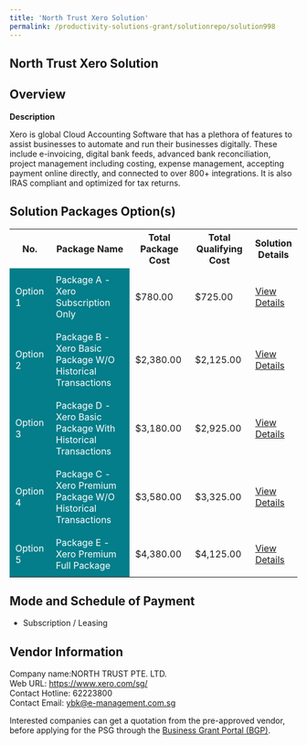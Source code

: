 ```yaml
---
title: 'North Trust Xero Solution'
permalink: /productivity-solutions-grant/solutionrepo/solution998
---
```


## North Trust Xero Solution

## Overview

**Description**

Xero is global Cloud Accounting Software that has a plethora of features to assist businesses to automate and run their businesses digitally. These include e-invoicing, digital bank feeds, advanced bank reconciliation, project management including costing, expense management, accepting payment online directly, and connected to over 800+ integrations. It is also IRAS compliant and optimized for tax returns.

## Solution Packages Option(s)

<table>
<tr>
<th><b>No.</b></th>
<th><b>Package Name</b></th>
<th><b>Total Package Cost</b></th>
<th><b>Total Qualifying Cost</b></th>
<th><b>Solution Details</b></th>
</tr>
<tr>
<td style='padding: 10px; background-color: #037E8A; color: #FFFFFF;'>Option 1</td>
<td style='padding: 10px; background-color: #037E8A; color: #FFFFFF;'>Package A - Xero Subscription Only</td>
<td style='padding: 10px;'>$780.00</td>
<td style='padding: 10px;'>$725.00</td>
<td style='padding: 10px;'><a href='/images/psg/North_Trust_Desensitised_Annex_3_Part_1.pdf' target='_blank'>View Details</a></td>
</tr>
<tr>
<td style='padding: 10px; background-color: #037E8A; color: #FFFFFF;'>Option 2</td>
<td style='padding: 10px; background-color: #037E8A; color: #FFFFFF;'>Package B - Xero Basic Package W/O Historical Transactions</td>
<td style='padding: 10px;'>$2,380.00</td>
<td style='padding: 10px;'>$2,125.00</td>
<td style='padding: 10px;'><a href='/images/psg/North_Trust_Desensitised_Annex_3_Part_2.pdf' target='_blank'>View Details</a></td>
</tr>
<tr>
<td style='padding: 10px; background-color: #037E8A; color: #FFFFFF;'>Option 3</td>
<td style='padding: 10px; background-color: #037E8A; color: #FFFFFF;'>Package D - Xero Basic Package With Historical Transactions</td>
<td style='padding: 10px;'>$3,180.00</td>
<td style='padding: 10px;'>$2,925.00</td>
<td style='padding: 10px;'><a href='/images/psg/North_Trust_Desensitised_Annex_3_Part_3.pdf' target='_blank'>View Details</a></td>
</tr>
<tr>
<td style='padding: 10px; background-color: #037E8A; color: #FFFFFF;'>Option 4</td>
<td style='padding: 10px; background-color: #037E8A; color: #FFFFFF;'>Package C - Xero Premium Package W/O Historical Transactions</td>
<td style='padding: 10px;'>$3,580.00</td>
<td style='padding: 10px;'>$3,325.00</td>
<td style='padding: 10px;'><a href='/images/psg/North_Trust_Desensitised_Annex_3_Part_4.pdf' target='_blank'>View Details</a></td>
</tr>
<tr>
<td style='padding: 10px; background-color: #037E8A; color: #FFFFFF;'>Option 5</td>
<td style='padding: 10px; background-color: #037E8A; color: #FFFFFF;'>Package E - Xero Premium Full Package</td>
<td style='padding: 10px;'>$4,380.00</td>
<td style='padding: 10px;'>$4,125.00</td>
<td style='padding: 10px;'><a href='/images/psg/North_Trust_Desensitised_Annex_3_Part_5.pdf' target='_blank'>View Details</a></td>
</tr>
</table>

## Mode and Schedule of Payment

 - Subscription / Leasing

## Vendor Information

 Company name:NORTH TRUST PTE. LTD.<br>Web URL: https://www.xero.com/sg/ <br>Contact Hotline: 62223800 <br>Contact Email: ybk@e-management.com.sg

Interested companies can get a quotation from the pre-approved vendor, before applying for the PSG through the <a href='https://www.businessgrants.gov.sg/' target='_blank' rel='noopener'>Business Grant Portal (BGP)</a>.

<script src="/jquery/resize-tables.js"></script>
